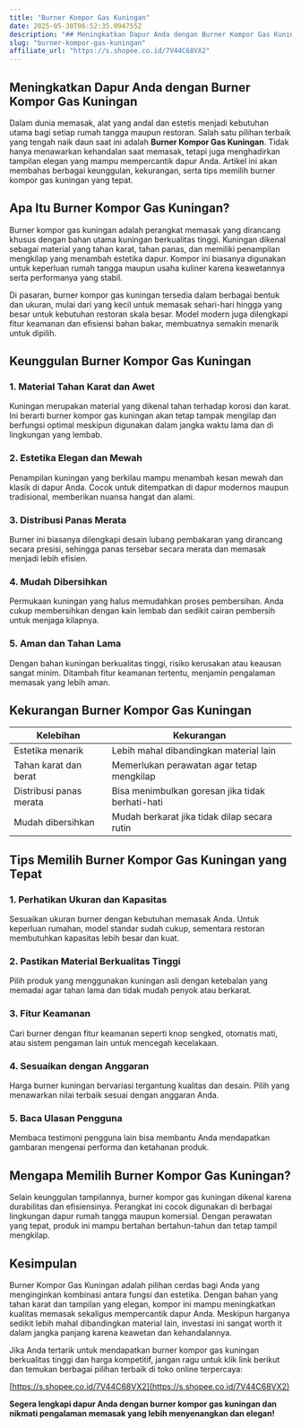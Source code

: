 ```yaml
---
title: "Burner Kompor Gas Kuningan"
date: 2025-05-30T06:52:35.094755Z
description: "## Meningkatkan Dapur Anda dengan Burner Kompor Gas Kuningan..."
slug: "burner-kompor-gas-kuningan"
affiliate_url: "https://s.shopee.co.id/7V44C68VX2"
---
```

## Meningkatkan Dapur Anda dengan Burner Kompor Gas Kuningan

Dalam dunia memasak, alat yang andal dan estetis menjadi kebutuhan utama bagi setiap rumah tangga maupun restoran. Salah satu pilihan terbaik yang tengah naik daun saat ini adalah **Burner Kompor Gas Kuningan**. Tidak hanya menawarkan kehandalan saat memasak, tetapi juga menghadirkan tampilan elegan yang mampu mempercantik dapur Anda. Artikel ini akan membahas berbagai keunggulan, kekurangan, serta tips memilih burner kompor gas kuningan yang tepat.

## Apa Itu Burner Kompor Gas Kuningan?

Burner kompor gas kuningan adalah perangkat memasak yang dirancang khusus dengan bahan utama kuningan berkualitas tinggi. Kuningan dikenal sebagai material yang tahan karat, tahan panas, dan memiliki penampilan mengkilap yang menambah estetika dapur. Kompor ini biasanya digunakan untuk keperluan rumah tangga maupun usaha kuliner karena keawetannya serta performanya yang stabil.

Di pasaran, burner kompor gas kuningan tersedia dalam berbagai bentuk dan ukuran, mulai dari yang kecil untuk memasak sehari-hari hingga yang besar untuk kebutuhan restoran skala besar. Model modern juga dilengkapi fitur keamanan dan efisiensi bahan bakar, membuatnya semakin menarik untuk dipilih.

## Keunggulan Burner Kompor Gas Kuningan

### 1. Material Tahan Karat dan Awet

Kuningan merupakan material yang dikenal tahan terhadap korosi dan karat. Ini berarti burner kompor gas kuningan akan tetap tampak mengilap dan berfungsi optimal meskipun digunakan dalam jangka waktu lama dan di lingkungan yang lembab.

### 2. Estetika Elegan dan Mewah

Penampilan kuningan yang berkilau mampu menambah kesan mewah dan klasik di dapur Anda. Cocok untuk ditempatkan di dapur modernos maupun tradisional, memberikan nuansa hangat dan alami.

### 3. Distribusi Panas Merata

Burner ini biasanya dilengkapi desain lubang pembakaran yang dirancang secara presisi, sehingga panas tersebar secara merata dan memasak menjadi lebih efisien.

### 4. Mudah Dibersihkan

Permukaan kuningan yang halus memudahkan proses pembersihan. Anda cukup membersihkan dengan kain lembab dan sedikit cairan pembersih untuk menjaga kilapnya.

### 5. Aman dan Tahan Lama

Dengan bahan kuningan berkualitas tinggi, risiko kerusakan atau keausan sangat minim. Ditambah fitur keamanan tertentu, menjamin pengalaman memasak yang lebih aman.

## Kekurangan Burner Kompor Gas Kuningan

| Kelebihan              | Kekurangan                                |
|-------------------------|--------------------------------------------|
| Estetika menarik       | Lebih mahal dibandingkan material lain  |
| Tahan karat dan berat  | Memerlukan perawatan agar tetap mengkilap |
| Distribusi panas merata| Bisa menimbulkan goresan jika tidak berhati-hati |
| Mudah dibersihkan     | Mudah berkarat jika tidak dilap secara rutin |

## Tips Memilih Burner Kompor Gas Kuningan yang Tepat

### 1. Perhatikan Ukuran dan Kapasitas

Sesuaikan ukuran burner dengan kebutuhan memasak Anda. Untuk keperluan rumahan, model standar sudah cukup, sementara restoran membutuhkan kapasitas lebih besar dan kuat.

### 2. Pastikan Material Berkualitas Tinggi

Pilih produk yang menggunakan kuningan asli dengan ketebalan yang memadai agar tahan lama dan tidak mudah penyok atau berkarat.

### 3. Fitur Keamanan

Cari burner dengan fitur keamanan seperti knop sengked, otomatis mati, atau sistem pengaman lain untuk mencegah kecelakaan.

### 4. Sesuaikan dengan Anggaran

Harga burner kuningan bervariasi tergantung kualitas dan desain. Pilih yang menawarkan nilai terbaik sesuai dengan anggaran Anda.

### 5. Baca Ulasan Pengguna

Membaca testimoni pengguna lain bisa membantu Anda mendapatkan gambaran mengenai performa dan ketahanan produk.

## Mengapa Memilih Burner Kompor Gas Kuningan?

Selain keunggulan tampilannya, burner kompor gas kuningan dikenal karena durabilitas dan efisiensinya. Perangkat ini cocok digunakan di berbagai lingkungan dapur rumah tangga maupun komersial. Dengan perawatan yang tepat, produk ini mampu bertahan bertahun-tahun dan tetap tampil mengkilap.

## Kesimpulan

Burner Kompor Gas Kuningan adalah pilihan cerdas bagi Anda yang menginginkan kombinasi antara fungsi dan estetika. Dengan bahan yang tahan karat dan tampilan yang elegan, kompor ini mampu meningkatkan kualitas memasak sekaligus mempercantik dapur Anda. Meskipun harganya sedikit lebih mahal dibandingkan material lain, investasi ini sangat worth it dalam jangka panjang karena keawetan dan kehandalannya.

Jika Anda tertarik untuk mendapatkan burner kompor gas kuningan berkualitas tinggi dan harga kompetitif, jangan ragu untuk klik link berikut dan temukan berbagai pilihan terbaik di toko online terpercaya:

[https://s.shopee.co.id/7V44C68VX2](https://s.shopee.co.id/7V44C68VX2)

**Segera lengkapi dapur Anda dengan burner kompor gas kuningan dan nikmati pengalaman memasak yang lebih menyenangkan dan elegan!**